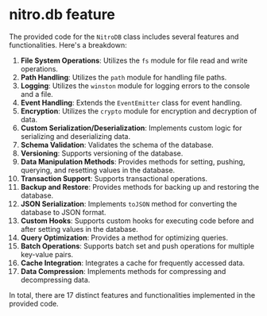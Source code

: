 # nitro.db feature 
The provided code for the `NitroDB` class includes several features and functionalities. Here's a breakdown:

1. **File System Operations**: Utilizes the `fs` module for file read and write operations.
2. **Path Handling**: Utilizes the `path` module for handling file paths.
3. **Logging**: Utilizes the `winston` module for logging errors to the console and a file.
4. **Event Handling**: Extends the `EventEmitter` class for event handling.
5. **Encryption**: Utilizes the `crypto` module for encryption and decryption of data.
6. **Custom Serialization/Deserialization**: Implements custom logic for serializing and deserializing data.
7. **Schema Validation**: Validates the schema of the database.
8. **Versioning**: Supports versioning of the database.
9. **Data Manipulation Methods**: Provides methods for setting, pushing, querying, and resetting values in the database.
10. **Transaction Support**: Supports transactional operations.
11. **Backup and Restore**: Provides methods for backing up and restoring the database.
12. **JSON Serialization**: Implements `toJSON` method for converting the database to JSON format.
13. **Custom Hooks**: Supports custom hooks for executing code before and after setting values in the database.
14. **Query Optimization**: Provides a method for optimizing queries.
15. **Batch Operations**: Supports batch set and push operations for multiple key-value pairs.
16. **Cache Integration**: Integrates a cache for frequently accessed data.
17. **Data Compression**: Implements methods for compressing and decompressing data.

In total, there are 17 distinct features and functionalities implemented in the provided code.
